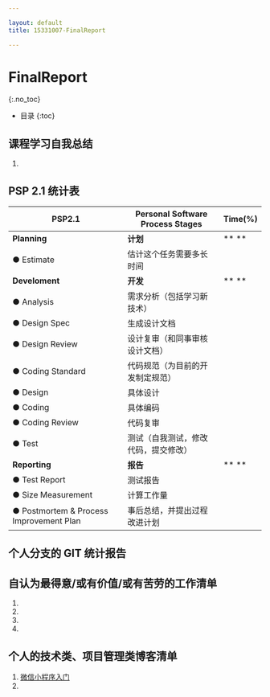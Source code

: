 ```yaml
---

layout: default
title: 15331007-FinalReport

---
```

# FinalReport
{:.no_toc}

* 目录
{:toc}

## 课程学习自我总结

1.

## PSP 2.1 统计表

| PSP2.1          | Personal Software Process Stages | Time(%) |
|-----------------|----------------------------------|---------|
|**Planning**         |	**计划**	                            |    ** **    |
|● Estimate         |	估计这个任务需要多长时间             |	      |
|**Develoment**       |	**开发**                              |	** **    |
|● Analysis         |	需求分析（包括学习新技术）            |	      |
|● Design Spec      |	生成设计文档                        |	      |
|● Design Review    |	设计复审（和同事审核设计文档）         |	    |
|● Coding Standard  |	代码规范（为目前的开发制定规范）       |	    |
|● Design           |	具体设计                           |        |
|● Coding           |	具体编码                           |	   |
|● Coding Review    |	代码复审                           |	    |
|● Test             |	测试（自我测试，修改代码，提交修改）    |	      |
|**Reporting**        |	**报告**                               |	** **    |
|● Test Report      |	测试报告                           |	    |
|● Size Measurement |	计算工作量                         |	       |
|● Postmortem & Process Improvement Plan|	事后总结，并提出过程改进计划|	|

## 个人分支的 GIT 统计报告

## 自认为最得意/或有价值/或有苦劳的工作清单

1.
2.
3.
4.


## 个人的技术类、项目管理类博客清单

1. [微信小程序入门](https://blog.csdn.net/Stella_Chan/article/details/79953326)
2.

